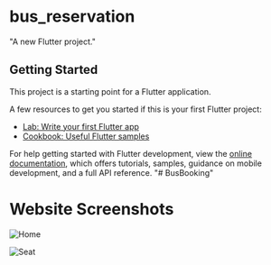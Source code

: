 # bus_reservation

"A new Flutter project."

## Getting Started

This project is a starting point for a Flutter application.

A few resources to get you started if this is your first Flutter project:

- [Lab: Write your first Flutter app](https://docs.flutter.dev/get-started/codelab)
- [Cookbook: Useful Flutter samples](https://docs.flutter.dev/cookbook)

For help getting started with Flutter development, view the
[online documentation](https://docs.flutter.dev/), which offers tutorials,
samples, guidance on mobile development, and a full API reference.
"# BusBooking" 

# Website Screenshots 
![Home](https://github.com/praneetha28-ai/BusBooking/assets/76510979/d9371732-ea4d-4bd4-bb03-2bf819266cc2)

![Seat](https://github.com/praneetha28-ai/BusBooking/assets/76510979/2b3c057d-fcd7-4ab1-ba23-fe5041efb3c1)
